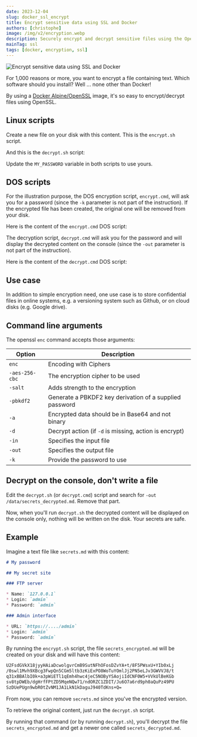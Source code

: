 ```yaml
---
date: 2023-12-04
slug: docker_ssl_encrypt
title: Encrypt sensitive data using SSL and Docker
authors: [christophe]
image: /img/v2/encryption.webp
description: Securely encrypt and decrypt sensitive files using the OpenSSL image in Docker. Includes simple scripts for Linux and Windows to protect your secrets before storing them in Git or the cloud.
mainTag: ssl
tags: [docker, encryption, ssl]
---
```

![Encrypt sensitive data using SSL and Docker](/img/v2/encryption.webp)

For 1,000 reasons or more, you want to encrypt a file containing text. Which software should you install? Well ... none other than Docker!

By using a [Docker Alpine/OpenSSL](https://hub.docker.com/r/alpine/openssl) image, it's so easy to encrypt/decrypt files using OpenSSL.

<!-- truncate -->

## Linux scripts

Create a new file on your disk with this content. This is the `encrypt.sh` script.

<Snippet filename="encrypt.sh" source="./files/encrypt.sh" />

And this is the `decrypt.sh` script:

<Snippet filename="decrypt.sh" source="./files/decrypt.sh" />

Update the `MY_PASSWORD` variable in both scripts to use yours.

## DOS scripts

For the illustration purpose, the DOS encryption script, `encrypt.cmd`, will ask you for a password (since the `-k` parameter is not part of the instruction). If the encrypted file has been created, the original one will be removed from your disk.

Here is the content of the `encrypt.cmd` DOS script:

<Snippet filename="encrypt.cmd" source="./files/encrypt.cmd" />

The decryption script, `decrypt.cmd` will ask you for the password and will display the decrypted content on the console (since the `-out` parameter is not part of the instruction).

Here is the content of the `decrypt.cmd` DOS script:

<Snippet filename="decrypt.cmd" source="./files/decrypt.cmd" />

## Use case

In addition to simple encryption need, one use case is to store confidential files in online systems, e.g. a versioning system such as Github, or on cloud disks (e.g. Google drive).

## Command line arguments

The openssl `enc` command accepts those arguments:

| Option         | Description                                             |
| -------------- | ------------------------------------------------------- |
| `enc`          | Encoding with Ciphers                                   |
| `-aes-256-cbc` | The encryption cipher to be used                        |
| `-salt`        | Adds strength to the encryption                         |
| `-pbkdf2`      | Generate a PBKDF2 key derivation of a supplied password |
| `-a`           | Encrypted data should be in Base64 and not binary       |
| `-d`           | Decrypt action (if `-d` is missing, action is encrypt)  |
| `-in`          | Specifies the input file                                |
| `-out`         | Specifies the output file                               |
| `-k`           | Provide the password to use                             |

## Decrypt on the console, don't write a file

Edit the `decrypt.sh` (or `decrypt.cmd`) script and search for `-out /data/secrets_decrypted.md`. Remove that part.

Now, when you'll run `decrypt.sh` the decrypted content will be displayed on the console only, nothing will be written on the disk. Your secrets are safe.

## Example

Imagine a text file like `secrets.md` with this content:

<Snippet filename="secrets.md">

```markdown
# My password

## My secret site

### FTP server

* Name: `127.0.0.1`
* Login: `admin`
* Password: `admin`

### Admin interface

* URL: `https://..../admin`
* Login: `admin`
* Password: `admin`

```

</Snippet>

By running the `encrypt.sh` script, the file `secrets_encrypted.md` will be created on your disk and will have this content:

<Snippet filename="secrets_encrypted.md">

```markdown
U2FsdGVkX18jyyHAiaDcwolgvrCmB9SutNFhOFosDZvYA+t/8F5PWsxU+YIb0xLj
/0swl1Mvh9XBcg3FwpQn5CGm5ltb3zKiExPO8WoTuYOmlJj2PN5eLJv3GWVVJ8/t
q31xBBAlbI0k+a3pWiETl1qEmh4hwc4jeC5NOByYSAojiIdCNF0W5+VVkUlBeKGb
sv8tpDWEb/dgHrfFPtZD5MqeNQw71/ndORZC1ZDIT/Ju6O7a6rd9ph0aQuPz49PU
SzDUePUgn9wbR0tZvNM1JA1LkN1kDaguJ940TdKns+Q=

```

</Snippet>

From now, you can remove `secrets.md` since you've the encrypted version.

To retrieve the original content, just run the `decrypt.sh` script.

By running that command (or by running `decrypt.sh`), you'll decrypt the file `secrets_encrypted.md` and get a newer one called `secrets_decrypted.md`.

